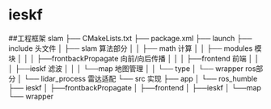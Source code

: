 # ieskf
##工程框架
slam
 ├── CMakeLists.txt
 ├── package.xml
 ├── launch
 ├── include  头文件
 │   ├── slam  算法部分
 │   │    ├── math  计算
 │   │    ├── modules  模块
 │   │    │    ├──frontbackPropagate  向前/向后传播
 │   │    │    ├──frontend  前端
 │   │    │    ├──ieskf  滤波
 │   │    │    └──map  地图管理
 │   │    └── type
 │   └── wrapper  ros部分
 │       └── lidar_process  雷达适配
 └── src  实现
     ├── app
     │   └── ros_humble
     ├── ieskf
     │    ├──frontbackPropagate
     │    ├──frontend
     │    ├──ieskf
     │    └──map
     └── wrapper
